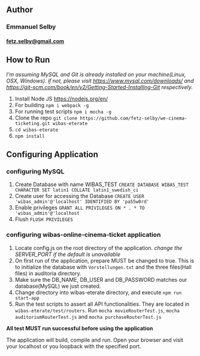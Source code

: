 ## Author ##

### Emmanuel Selby ###
#### fetz.selby@gmail.com ###


## How to Run ##

*I'm assuming MySQL and Git is already installed on your machine(Linux, OSX, Windows). if not, please visit https://www.mysql.com/downloads/ and https://git-scm.com/book/en/v2/Getting-Started-Installing-Git respectively.*

1. Install Node JS https://nodejs.org/en/
2. For building `npm i webpack -g`
3. For running test scripts `npm i mocha -g`
4. Clone the repo `git clone https://github.com/fetz-selby/we-cinema-ticketing.git wibas-eterate`
5. `cd wibas-eterate`
6. `npm install`


## Configuring Application ##

### configuring MySQL ###

1. Create Database with name WIBAS_TEST
`CREATE DATABASE WIBAS_TEST CHARACTER SET latin1 COLLATE latin1_swedish_ci`
2. Create user for accessing the Database
`CREATE USER 'wibas_admin'@'localhost' IDENTIFIED BY 'pa55w0rd'`
3. Enable privileges
`GRANT ALL PRIVILEGES ON * . * TO 'wibas_admin'@'localhost`
4. Flush
`FLUSH PRIVILEGES`


### configuring wibas-online-cinema-ticket application ###

1. Locate config.js on the root directory of the application.
   *change the SERVER_PORT if the default is unavailable*
2. On first run of the application, prepare MUST be changed to true. This is to initialize the database with `Vorstellungen.txt` and the three files(Hall files) in auditoria directory.
3. Make sure the DB_NAME, DB_USER and DB_PASSWORD matches our database(MySQL) we just created.
4. Change directory into wibas-eterate directory, and execute 
`npm run start-app`
5. Run the test scripts to assert all API functionalities. They are located in `wibas-eterate/test/routers`. Run `mocha movieRouterTest.js`,  `mocha auditoriumRouterTest.js` and  `mocha purchaseRouterTest.js`

**All test MUST run successful before using the application**

The application will build, compile and run. Open your browser and visit your localhost or you loopback with the specified port.